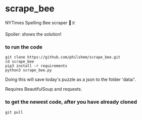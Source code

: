 # scrape_bee

NYTimes Spelling Bee scraper 🐝☠️

Spoiler: shows the solution!

### to run the code

    git clone https://github.com/philshem/scrape_bee.git
    cd scrape_bee
    pip3 install -r requirements
    python3 scrape_bee.py

Doing this will save today's puzzle as a json to the folder 'data/'.

Requires BeautifulSoup and requests.

### to get the newest code, after you have already cloned

    git pull
